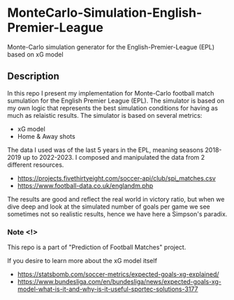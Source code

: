 # MonteCarlo-Simulation-English-Premier-League
Monte-Carlo simulation generator for the English-Premier-League (EPL) based on xG model  

## Description 
In this repo I present my implementation for Monte-Carlo football match sumulation for the English Premier League (EPL). 
The simulator is based on my own logic that represents the best simulation conditions for having as much as relaistic results.
The simulator is based on several metrics:
  - xG model
  - Home & Away shots

The data I used was of the last 5 years in the EPL, meaning seasons 2018-2019 up  to 2022-2023. 
I composed and manipulated the data from 2 different resources.
  - https://projects.fivethirtyeight.com/soccer-api/club/spi_matches.csv
  - https://www.football-data.co.uk/englandm.php
 

The results are good and reflect the real world in victory ratio, but when we dive deep and look at the simulated number of goals per game we see sometimes not so realistic results, hence we have here a Simpson's paradix.   

### Note <!> 
This repo is a part of "Prediction of Football Matches" project.

If you desire to learn more about the xG model itself 
- https://statsbomb.com/soccer-metrics/expected-goals-xg-explained/
- https://www.bundesliga.com/en/bundesliga/news/expected-goals-xg-model-what-is-it-and-why-is-it-useful-sportec-solutions-3177
